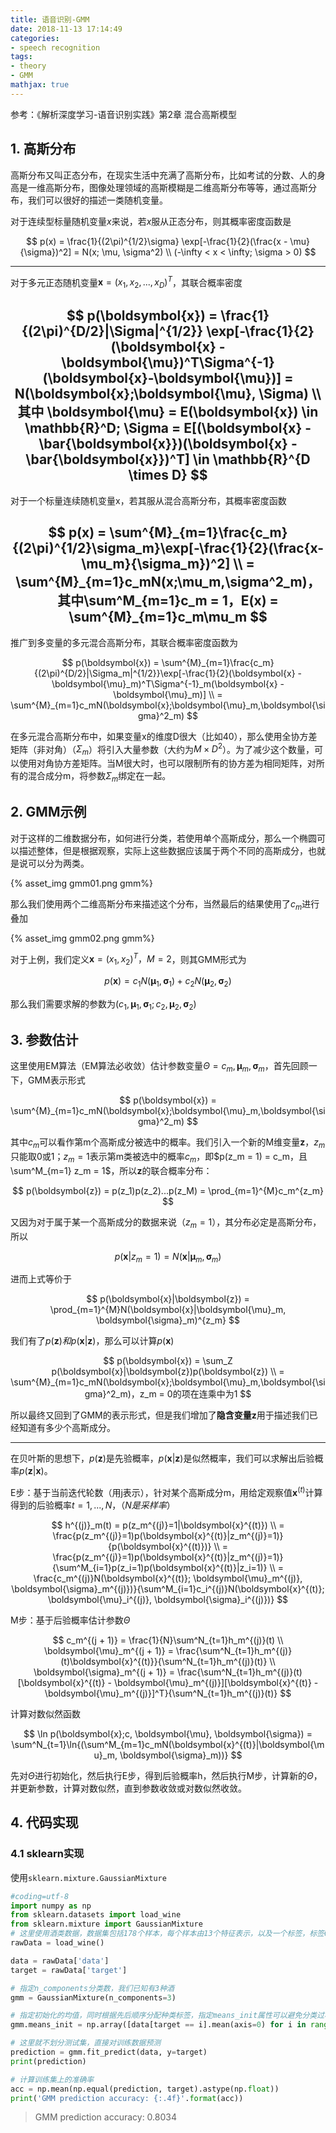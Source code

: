 ```yaml
---
title: 语音识别-GMM
date: 2018-11-13 17:14:49
categories:
- speech recognition
tags:
- theory
- GMM
mathjax: true
---
```


参考：《解析深度学习-语音识别实践》第2章 混合高斯模型

## 1. 高斯分布

高斯分布又叫正态分布，在现实生活中充满了高斯分布，比如考试的分数、人的身高是一维高斯分布，图像处理领域的高斯模糊是二维高斯分布等等，通过高斯分布，我们可以很好的描述一类随机变量。

对于连续型标量随机变量$x$来说，若$x$服从正态分布，则其概率密度函数是

$$
p(x) = \frac{1}{(2\pi)^{1/2}\sigma} \exp[-\frac{1}{2}(\frac{x - \mu}{\sigma})^2] = N(x; \mu, \sigma^2)
\\
(-\infty < x < \infty; \sigma > 0)
$$

<!-- more -->
---
对于多元正态随机变量$\boldsymbol{x} = (x_1, x_2,...,x_D)^T$，其联合概率密度

$$
p(\boldsymbol{x}) = \frac{1}{(2\pi)^{D/2}|\Sigma|^{1/2}} \exp[-\frac{1}{2}(\boldsymbol{x} - \boldsymbol{\mu})^T\Sigma^{-1}(\boldsymbol{x}-\boldsymbol{\mu})] = N(\boldsymbol{x};\boldsymbol{\mu}, \Sigma)
\\
其中 \boldsymbol{\mu} = E(\boldsymbol{x}) \in \mathbb{R}^D; \Sigma = E[(\boldsymbol{x} - \bar{\boldsymbol{x}})(\boldsymbol{x} - \bar{\boldsymbol{x}})^T] \in \mathbb{R}^{D \times D}
$$
---
对于一个标量连续随机变量x，若其服从混合高斯分布，其概率密度函数

$$
p(x) = \sum^{M}_{m=1}\frac{c_m}{(2\pi)^{1/2}\sigma_m}\exp[-\frac{1}{2}(\frac{x-\mu_m}{\sigma_m})^2]
\\
= \sum^{M}_{m=1}c_mN(x;\mu_m,\sigma^2_m)，其中\sum^M_{m=1}c_m = 1，E(x) = \sum^{M}_{m=1}c_m\mu_m
$$
---
推广到多变量的多元混合高斯分布，其联合概率密度函数为

$$
p(\boldsymbol{x}) = \sum^{M}_{m=1}\frac{c_m}{(2\pi)^{D/2}|\Sigma_m|^{1/2}}\exp[-\frac{1}{2}(\boldsymbol{x} - \boldsymbol{\mu}_m)^T\Sigma^{-1}_m(\boldsymbol{x} - \boldsymbol{\mu}_m)]
\\
= \sum^{M}_{m=1}c_mN(\boldsymbol{x};\boldsymbol{\mu}_m,\boldsymbol{\sigma}^2_m)
$$

在多元混合高斯分布中，如果变量x的维度D很大（比如40），那么使用全协方差矩阵（非对角）（$\Sigma_m$）将引入大量参数（大约为$M \times D^2$）。为了减少这个数量，可以使用对角协方差矩阵。当M很大时，也可以限制所有的协方差为相同矩阵，对所有的混合成分m，将参数$\Sigma_m$绑定在一起。

## 2. GMM示例

对于这样的二维数据分布，如何进行分类，若使用单个高斯成分，那么一个椭圆可以描述整体，但是根据观察，实际上这些数据应该属于两个不同的高斯成分，也就是说可以分为两类。

{% asset_img gmm01.png gmm%}

那么我们使用两个二维高斯分布来描述这个分布，当然最后的结果使用了$c_m$进行叠加

{% asset_img gmm02.png gmm%}

对于上例，我们定义$\boldsymbol{x} = (x_1, x_2)^T，M = 2$，则其GMM形式为

$$
p(\boldsymbol{x}) = c_1N(\boldsymbol{\mu}_1, \boldsymbol{\sigma}_1) + c_2N(\boldsymbol{\mu}_2, \boldsymbol{\sigma}_2)
$$

那么我们需要求解的参数为$(c_1, \boldsymbol{\mu}_1, \boldsymbol{\sigma}_1; c_2, \boldsymbol{\mu}_2, \boldsymbol{\sigma}_2)$

## 3. 参数估计

这里使用EM算法（EM算法必收敛）估计参数变量$\Theta = {c_m, \boldsymbol{\mu}_m, \boldsymbol{\sigma}_m}$，首先回顾一下，GMM表示形式

$$
p(\boldsymbol{x}) = \sum^{M}_{m=1}c_mN(\boldsymbol{x};\boldsymbol{\mu}_m,\boldsymbol{\sigma}^2_m)
$$

其中$c_m$可以看作第m个高斯成分被选中的概率。我们引入一个新的M维变量$\boldsymbol{z}$，$z_m$只能取0或1；$z_m = 1$表示第m类被选中的概率$c_m$，即$p(z_m = 1) = c_m，且\sum^M_{m=1} z_m = 1$，所以$\boldsymbol{z}$的联合概率分布：

$$
p(\boldsymbol{z}) = p(z_1)p(z_2)...p(z_M) = \prod_{m=1}^{M}c_m^{z_m}
$$

又因为对于属于某一个高斯成分的数据来说（$z_m = 1$），其分布必定是高斯分布，所以

$$
p(\boldsymbol{x}|z_m = 1) = N(\boldsymbol{x}|\boldsymbol{\mu}_m, \boldsymbol{\sigma}_m)
$$

进而上式等价于

$$
p(\boldsymbol{x}|\boldsymbol{z}) = \prod_{m=1}^{M}N(\boldsymbol{x}|\boldsymbol{\mu}_m, \boldsymbol{\sigma}_m)^{z_m}
$$

我们有了$p(\boldsymbol{z})和p(\boldsymbol{x}|\boldsymbol{z})$，那么可以计算$p(\boldsymbol{x})$

$$
p(\boldsymbol{x}) = \sum_Z p(\boldsymbol{x}|\boldsymbol{z})p(\boldsymbol{z})
\\
= \sum^{M}_{m=1}c_mN(\boldsymbol{x};\boldsymbol{\mu}_m,\boldsymbol{\sigma}^2_m)，z_m = 0的项在连乘中为1
$$

所以最终又回到了GMM的表示形式，但是我们增加了**隐含变量z**用于描述我们已经知道有多少个高斯成分。

---
在贝叶斯的思想下，$p(\boldsymbol{z})$是先验概率，$p(\boldsymbol{x}|\boldsymbol{z})$是似然概率，我们可以求解出后验概率$p(\boldsymbol{z}|\boldsymbol{x})$。

E步：基于当前迭代轮数（用j表示），针对某个高斯成分m，用给定观察值$\boldsymbol{x}^{(t)}$计算得到的后验概率$t = 1, ..., N，（N是采样率）$

$$
h^{(j)}_m(t) = p(z_m^{(j)}=1|\boldsymbol{x}^{(t)})
\\
= \frac{p(z_m^{(j)}=1)p(\boldsymbol{x}^{(t)}|z_m^{(j)}=1)}{p(\boldsymbol{x}^{(t)})}
\\
= \frac{p(z_m^{(j)}=1)p(\boldsymbol{x}^{(t)}|z_m^{(j)}=1)}{\sum^M_{i=1}p(z_i=1)p(\boldsymbol{x}^{(t)}|z_i=1)}
\\
= \frac{c_m^{(j)}N(\boldsymbol{x}^{(t)}; \boldsymbol{\mu}_m^{(j)}, \boldsymbol{\sigma}_m^{(j)})}{\sum^M_{i=1}c_i^{(j)}N(\boldsymbol{x}^{(t)}; \boldsymbol{\mu}_i^{(j)}, \boldsymbol{\sigma}_i^{(j)})}
$$

M步：基于后验概率估计参数$\Theta$

$$
c_m^{(j + 1)} = \frac{1}{N}\sum^N_{t=1}h_m^{(j)}(t)
\\
\boldsymbol{\mu}_m^{(j + 1)} = \frac{\sum^N_{t=1}h_m^{(j)}(t)\boldsymbol{x}^{(t)}}{\sum^N_{t=1}h_m^{(j)}(t)}
\\
\boldsymbol{\sigma}_m^{(j + 1)} = \frac{\sum^N_{t=1}h_m^{(j)}(t)[\boldsymbol{x}^{(t)} - \boldsymbol{\mu}_m^{(j)}][\boldsymbol{x}^{(t)} - \boldsymbol{\mu}_m^{(j)}]^T}{\sum^N_{t=1}h_m^{(j)}(t)}
$$

计算对数似然函数

$$
\ln p(\boldsymbol{x};c, \boldsymbol{\mu}, \boldsymbol{\sigma}) = \sum^N_{t=1}\ln{(\sum^M_{m=1}c_mN(\boldsymbol{x}^{(t)}|\boldsymbol{\mu}_m, \boldsymbol{\sigma}_m))}
$$

先对$\Theta$进行初始化，然后执行E步，得到后验概率h，然后执行M步，计算新的$\Theta$，并更新参数，计算对数似然，直到参数收敛或对数似然收敛。

## 4. 代码实现

### 4.1 sklearn实现

使用`sklearn.mixture.GaussianMixture`

```python
#coding=utf-8
import numpy as np
from sklearn.datasets import load_wine
from sklearn.mixture import GaussianMixture
# 这里使用酒类数据，数据集包括178个样本，每个样本由13个特征表示，以及一个标签，标签0、1、2分别表示3种酒
rawData = load_wine()

data = rawData['data']
target = rawData['target']

# 指定n_components分类数，我们已知有3种酒
gmm = GaussianMixture(n_components=3)

# 指定初始化的均值，同时根据先后顺序分配种类标签，指定means_init属性可以避免分类过程中分类标签与target不同
gmm.means_init = np.array([data[target == i].mean(axis=0) for i in range(3)])

# 这里就不划分测试集，直接对训练数据预测
prediction = gmm.fit_predict(data, y=target)
print(prediction)

# 计算训练集上的准确率
acc = np.mean(np.equal(prediction, target).astype(np.float))
print('GMM prediction accuracy: {:.4f}'.format(acc))
```
> GMM prediction accuracy: 0.8034
